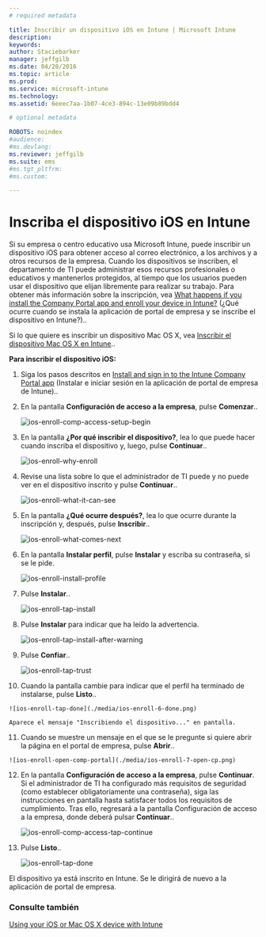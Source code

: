 ```yaml
---
# required metadata

title: Inscribir un dispositivo iOS en Intune | Microsoft Intune
description:
keywords:
author: Staciebarker
manager: jeffgilb
ms.date: 04/28/2016
ms.topic: article
ms.prod:
ms.service: microsoft-intune
ms.technology:
ms.assetid: 6eeec7aa-1b07-4ce3-894c-13e09b89bdd4

# optional metadata

ROBOTS: noindex
#audience:
#ms.devlang:
ms.reviewer: jeffgilb
ms.suite: ems
#ms.tgt_pltfrm:
#ms.custom:

---
```



# Inscriba el dispositivo iOS en Intune

Si su empresa o centro educativo usa Microsoft Intune, puede inscribir un dispositivo iOS para obtener acceso al correo electrónico, a los archivos y a otros recursos de la empresa. Cuando los dispositivos se inscriben, el departamento de TI puede administrar esos recursos profesionales o educativos y mantenerlos protegidos, al tiempo que los usuarios pueden usar el dispositivo que elijan libremente para realizar su trabajo. Para obtener más información sobre la inscripción, vea [What happens if you install the Company Portal app and enroll your device in Intune?](what-happens-if-you-install-the-company-portal-app-and-enroll-your-device-in-intune-ios.md) (¿Qué ocurre cuando se instala la aplicación de portal de empresa y se inscribe el dispositivo en Intune?)..

Si lo que quiere es inscribir un dispositivo Mac OS X, vea [Inscribir el dispositivo Mac OS X en Intune](enroll-your-device-in-intune-mac-os-x.md)..


**Para inscribir el dispositivo iOS:**

1.  Siga los pasos descritos en [Install and sign in to the Intune Company Portal app](install-and-sign-in-to-the-intune-company-portal-app-ios.md) (Instalar e iniciar sesión en la aplicación de portal de empresa de Intune)..

2. En la pantalla **Configuración de acceso a la empresa**, pulse **Comenzar**..

    ![ios-enroll-comp-access-setup-begin](./media/ios-enroll-1a-comp-access-setup.png) 

3. En la pantalla **¿Por qué inscribir el dispositivo?**, lea lo que puede hacer cuando inscriba el dispositivo y, luego, pulse **Continuar**..

    ![ios-enroll-why-enroll](./media/ios-enroll-1b-why-enroll.png) 

4. Revise una lista sobre lo que el administrador de TI puede y no puede ver en el dispositivo inscrito y pulse **Continuar**..

    ![ios-enroll-what-it-can-see](./media/ios-enroll-1c-we-care-privacy.png) 

5.  En la pantalla **¿Qué ocurre después?**, lea lo que ocurre durante la inscripción y, después, pulse **Inscribir**..

    ![ios-enroll-what-comes-next](./media/ios-enroll-1d-what-comes-next.png) 

6.  En la pantalla **Instalar perfil**, pulse **Instalar** y escriba su contraseña, si se le pide.

    ![ios-enroll-install-profile](./media/ios-enroll-2-mgt-profile-install.png) 
  
7.  Pulse **Instalar**..

    ![ios-enroll-tap-install](./media/ios-enroll-3-mgt-profile-install-2.png)    

8.  Pulse **Instalar** para indicar que ha leído la advertencia.

    ![ios-enroll-tap-install-after-warning](./media/ios-enroll-4-warning.png) 

9.  Pulse **Confiar**..

    ![ios-enroll-tap-trust](./media/ios-enroll-5-trust.png) 

10.  Cuando la pantalla cambie para indicar que el perfil ha terminado de instalarse, pulse **Listo**..

    ![ios-enroll-tap-done](./media/ios-enroll-6-done.png) 

    Aparece el mensaje "Inscribiendo el dispositivo..." en pantalla.

11.  Cuando se muestre un mensaje en el que se le pregunte si quiere abrir la página en el portal de empresa, pulse **Abrir**..

    ![ios-enroll-open-comp-portal](./media/ios-enroll-7-open-cp.png) 

12. En la pantalla **Configuración de acceso a la empresa**, pulse **Continuar**. Si el administrador de TI ha configurado más requisitos de seguridad (como establecer obligatoriamente una contraseña), siga las instrucciones en pantalla hasta satisfacer todos los requisitos de cumplimiento. Tras ello, regresará a la pantalla Configuración de acceso a la empresa, donde deberá pulsar **Continuar**..

    ![ios-enroll-comp-access-tap-continue](./media/ios-enroll-8-comp-access-setup-compliance.png) 

13. Pulse **Listo**.. 

    ![ios-enroll-tap-done](./media/ios-enroll-9-comp-access-setup-complete.png) 

El dispositivo ya está inscrito en Intune. Se le dirigirá de nuevo a la aplicación de portal de empresa.

    

  

### Consulte también
[Using your iOS or Mac OS X device with Intune](using-your-ios-or-mac-os-x-device-with-intune.md)

<!--HONumber=May16_HO1-->


